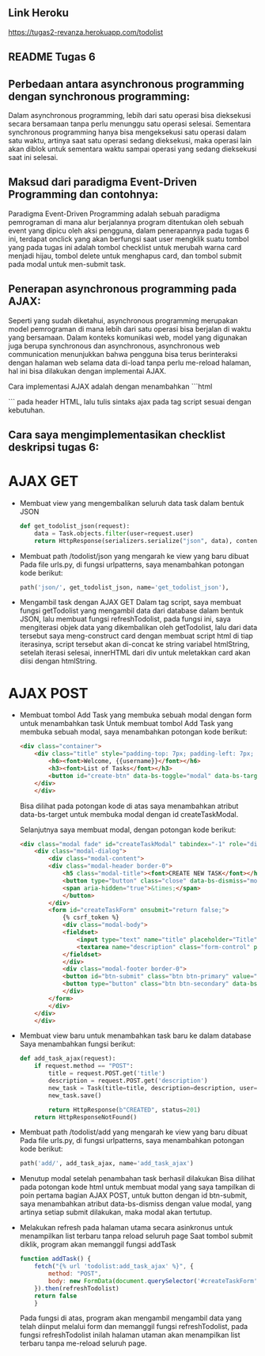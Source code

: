 ## Link Heroku
https://tugas2-revanza.herokuapp.com/todolist

## README Tugas 6

## Perbedaan antara asynchronous programming dengan synchronous programming:
Dalam asynchronous programming, lebih dari satu operasi bisa dieksekusi secara bersamaan tanpa perlu menunggu satu operasi selesai. Sementara synchronous programming hanya bisa mengeksekusi satu operasi dalam satu waktu, artinya saat satu operasi sedang dieksekusi, maka operasi lain akan diblok untuk sementara waktu sampai operasi yang sedang dieksekusi saat ini selesai.

## Maksud dari paradigma Event-Driven Programming dan contohnya:
Paradigma Event-Driven Programming adalah sebuah paradigma pemrograman di mana alur berjalannya program ditentukan oleh sebuah event yang dipicu oleh aksi pengguna, dalam penerapannya pada tugas 6 ini, terdapat onclick yang akan berfungsi saat user mengklik suatu tombol yang pada tugas ini adalah tombol checklist untuk merubah warna card menjadi hijau, tombol delete untuk menghapus card, dan tombol submit pada modal untuk men-submit task.

## Penerapan asynchronous programming pada AJAX:
Seperti yang sudah diketahui, asynchronous programming merupakan model pemrograman di mana lebih dari satu operasi bisa berjalan di waktu yang bersamaan. Dalam konteks komunikasi web, model yang digunakan juga berupa synchronous dan asynchronous, asynchronous web communication menunjukkan bahwa pengguna bisa terus berinteraksi dengan halaman web selama data di-load tanpa perlu me-reload halaman, hal ini bisa dilakukan dengan implementai AJAX.

Cara implementasi AJAX adalah dengan menambahkan ```html 
<script src="https://ajax.googleapis.com/ajax/libs/jquery/3.6.0/jquery.min.js"></script>``` pada header HTML, lalu tulis sintaks ajax pada tag script sesuai dengan kebutuhan.

## Cara saya mengimplementasikan checklist deskripsi tugas 6:
# AJAX GET
- Membuat view yang mengembalikan seluruh data task dalam bentuk JSON
    ```python   
    def get_todolist_json(request):
        data = Task.objects.filter(user=request.user)
        return HttpResponse(serializers.serialize("json", data), content_type="application/json")
    ```
- Membuat path /todolist/json yang mengarah ke view yang baru dibuat
    Pada file urls.py, di fungsi urlpatterns, saya menambahkan potongan kode berikut:
    ```python 
    path('json/', get_todolist_json, name='get_todolist_json'),
    ```

- Mengambil task dengan AJAX GET
    Dalam tag script, saya membuat fungsi getTodolist yang mengambil data dari database dalam bentuk JSON, lalu membuat fungsi refreshTodolist, pada fungsi ini, saya mengiterasi objek data yang dikembalikan oleh getTodolist, lalu dari data tersebut saya meng-construct card dengan membuat script html di tiap iterasinya, script tersebut akan di-concat ke string variabel htmlString, setelah iterasi selesai, innerHTML dari div untuk meletakkan card akan diisi dengan htmlString.

# AJAX POST
- Membuat tombol Add Task yang membuka sebuah modal dengan form untuk menambahkan task
    Untuk membuat tombol Add Task yang membuka sebuah modal, saya menambahkan potongan kode berikut:
    ```html 
    <div class="container">
        <div class="title" style="padding-top: 7px; padding-left: 7px; padding-right: 7px;">
            <h6><font>Welcome, {{username}}</font></h6>
            <h3><font>List of Tasks</font></h3>
            <button id="create-btn" data-bs-toggle="modal" data-bs-target="#createTaskModal"><font>Add Task</font></button>
        </div>
        </div>
    ```
    Bisa dilihat pada potongan kode di atas saya menambahkan atribut data-bs-target untuk membuka modal dengan id createTaskModal.

    Selanjutnya saya membuat modal, dengan potongan kode berikut:
    ```html 
    <div class="modal fade" id="createTaskModal" tabindex="-1" role="dialog" aria-hidden="true">
        <div class="modal-dialog">
            <div class="modal-content">
            <div class="modal-header border-0">
                <h5 class="modal-title"><font>CREATE NEW TASK</font></h5>
                <button type="button" class="close" data-bs-dismiss="modal" aria-label="Close">
                <span aria-hidden="true">&times;</span>
                </button>
            </div>
            <form id="createTaskForm" onsubmit="return false;">
                {% csrf_token %}
                <div class="modal-body">
                <fieldset>
                    <input type="text" name="title" placeholder="Title" class="form-control mb-2">
                    <textarea name="description" class="form-control" placeholder="Description" style="height:200px; width:100%"></textarea>
                </fieldset>
                </div>
                <div class="modal-footer border-0">
                <button id="btn-submit" class="btn btn-primary" value="Submit" type="submit" data-bs-dismiss="modal">Submit</button>
                <button type="button" class="btn btn-secondary" data-bs-dismiss="modal">Close</button>
                </div>
            </form>
            </div>
        </div>
        </div>
    ```

- Membuat view baru untuk menambahkan task baru ke dalam database
    Saya menambahkan fungsi berikut:
    ```python
    def add_task_ajax(request):
        if request.method == "POST":
            title = request.POST.get('title')
            description = request.POST.get('description')
            new_task = Task(title=title, description=description, user=request.user)
            new_task.save()

            return HttpResponse(b"CREATED", status=201)
        return HttpResponseNotFound()
    ```

- Membuat path /todolist/add yang mengarah ke view yang baru dibuat
    Pada file urls.py, di fungsi urlpatterns, saya menambahkan potongan kode berikut:
    ```python 
    path('add/', add_task_ajax, name='add_task_ajax')
    ```

- Menutup modal setelah penambahan task berhasil dilakukan
    Bisa dilihat pada potongan kode html untuk membuat modal yang saya tampilkan di poin pertama bagian AJAX POST, untuk button dengan id btn-submit, saya menambahkan atribut data-bs-dismiss dengan value modal, yang artinya setiap submit dilakukan, maka modal akan tertutup.

- Melakukan refresh pada halaman utama secara asinkronus untuk menampilkan list terbaru tanpa reload seluruh page
    Saat tombol submit diklik, program akan memanggil fungsi addTask
    ```javascript
    function addTask() {
        fetch("{% url 'todolist:add_task_ajax' %}", {
            method: "POST",
            body: new FormData(document.querySelector('#createTaskForm'))
        }).then(refreshTodolist)
        return false
        }
    ```
    Pada fungsi di atas, program akan mengambil mengambil data yang telah diinput melalui form dan memanggil fungsi refreshTodolist, pada fungsi refreshTodolist inilah halaman utaman akan menampilkan list terbaru tanpa me-reload seluruh page.
